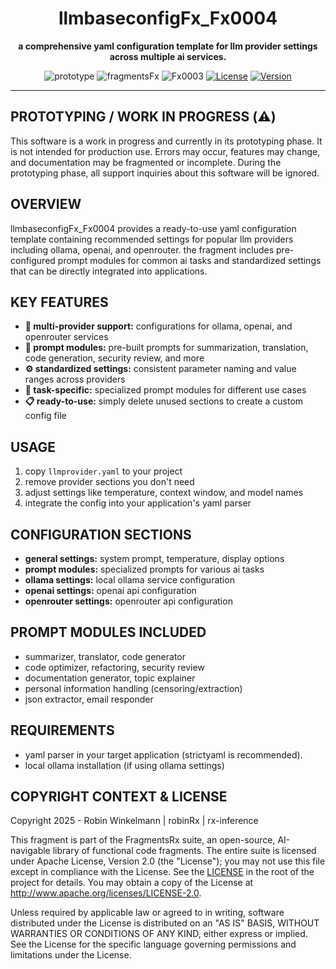 <!-- PURPOSE: documentation for the llm provider config files fragment. -->
<div align="center">

  <h1>llmbaseconfigFx_Fx0004</h1>
  <p>
    <b>a comprehensive yaml configuration template for llm provider settings across multiple ai services.</b>
  </p>
  
  <p>
    <img src="https://img.shields.io/badge/Prototype / Work in Progress-crimson" alt="prototype">
    <img src="https://img.shields.io/badge/fragmentsFx-FFE000" alt="fragmentsFx">
    <img src="https://img.shields.io/badge/Fx0004-FFE000" alt="Fx0003">
    <a href="https://github.com/rx-inference/fragmentsFx/blob/main/LICENSE"><img src="https://img.shields.io/badge/License-Apache_2.0-blue.svg" alt="License"></a>
    <a href="https://github.com/rx-inference/fragmentsFx/releases"><img src="https://img.shields.io/badge/Version-v0.0.1-brightgreen" alt="Version"></a>
  </p>


</div>

---

## PROTOTYPING / WORK IN PROGRESS (⚠️)

This software is a work in progress and currently in its prototyping phase. It is not intended for production use. Errors may occur, features may change, and documentation may be fragmented or incomplete. During the prototyping phase, all support inquiries about this software will be ignored.

## OVERVIEW

llmbaseconfigFx_Fx0004 provides a ready-to-use yaml configuration template containing recommended settings for popular llm providers including ollama, openai, and openrouter. the fragment includes pre-configured prompt modules for common ai tasks and standardized settings that can be directly integrated into applications.

## KEY FEATURES

- **🔧 multi-provider support:** configurations for ollama, openai, and openrouter services
- **📝 prompt modules:** pre-built prompts for summarization, translation, code generation, security review, and more
- **⚙️ standardized settings:** consistent parameter naming and value ranges across providers
- **🎯 task-specific:** specialized prompt modules for different use cases
- **📋 ready-to-use:** simply delete unused sections to create a custom config file

## USAGE

1. copy `llmprovider.yaml` to your project
2. remove provider sections you don't need
3. adjust settings like temperature, context window, and model names
4. integrate the config into your application's yaml parser

## CONFIGURATION SECTIONS

- **general settings:** system prompt, temperature, display options
- **prompt modules:** specialized prompts for various ai tasks
- **ollama settings:** local ollama service configuration
- **openai settings:** openai api configuration  
- **openrouter settings:** openrouter api configuration

## PROMPT MODULES INCLUDED

- summarizer, translator, code generator
- code optimizer, refactoring, security review
- documentation generator, topic explainer
- personal information handling (censoring/extraction)
- json extractor, email responder

## REQUIREMENTS

- yaml parser in your target application (strictyaml is recommended).
- local ollama installation (if using ollama settings)

## COPYRIGHT CONTEXT & LICENSE

Copyright 2025 - Robin Winkelmann | robinRx | rx-inference

This fragment is part of the FragmentsRx suite, an open-source, AI-navigable library of functional code fragments. The entire suite is licensed under Apache License, Version 2.0 (the "License"); you may not use this file except in compliance with the License. See the [LICENSE](https://github.com/rx-inference/fragmentsFx/blob/main/LICENSE) in the root of the project for details. You may obtain a copy of the License at http://www.apache.org/licenses/LICENSE-2.0.

Unless required by applicable law or agreed to in writing, software
distributed under the License is distributed on an "AS IS" BASIS,
WITHOUT WARRANTIES OR CONDITIONS OF ANY KIND, either express or implied.
See the License for the specific language governing permissions and
limitations under the License.